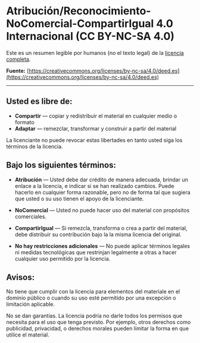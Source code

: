 # Atribución/Reconocimiento-NoComercial-CompartirIgual 4.0 Internacional (CC BY-NC-SA 4.0)

Este es un resumen legible por humanos (no el texto legal) de la [licencia completa](https://creativecommons.org/licenses/by-nc-sa/4.0/legalcode).

**Fuente:** [https://creativecommons.org/licenses/by-nc-sa/4.0/deed.es](https://creativecommons.org/licenses/by-nc-sa/4.0/deed.es)

---

## Usted es libre de:

* **Compartir** — copiar y redistribuir el material en cualquier medio o formato
* **Adaptar** — remezclar, transformar y construir a partir del material

La licenciante no puede revocar estas libertades en tanto usted siga los términos de la licencia.

## Bajo los siguientes términos:

* **Atribución** — Usted debe dar crédito de manera adecuada, brindar un enlace a la licencia, e indicar si se han realizado cambios. Puede hacerlo en cualquier forma razonable, pero no de forma tal que sugiera que usted o su uso tienen el apoyo de la licenciante.

* **NoComercial** — Usted no puede hacer uso del material con propósitos comerciales.

* **CompartirIgual** — Si remezcla, transforma o crea a partir del material, debe distribuir su contribución bajo la la misma licencia del original.

* **No hay restricciones adicionales** — No puede aplicar términos legales ni medidas tecnológicas que restrinjan legalmente a otras a hacer cualquier uso permitido por la licencia.

## Avisos:

No tiene que cumplir con la licencia para elementos del materiale en el dominio público o cuando su uso esté permitido por una excepción o limitación aplicable.

No se dan garantías. La licencia podría no darle todos los permisos que necesita para el uso que tenga previsto. Por ejemplo, otros derechos como publicidad, privacidad, o derechos morales pueden limitar la forma en que utilice el material.